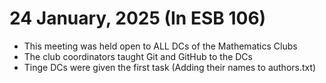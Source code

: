 # 24 January, 2025 (In ESB 106)

- This meeting was held open to ALL DCs of the Mathematics Clubs
- The club coordinators taught Git and GitHub to the DCs
- Tinge DCs were given the first task (Adding their names to authors.txt)
